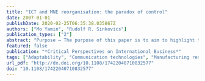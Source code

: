 ```yaml
---
title: "ICT and MNE reorganisation: the paradox of control"
date: 2007-01-01
publishDate: 2020-02-25T06:35:38.035867Z
authors: ["Mo Yamin", "Rudolf R. Sinkovics"]
publication_types: ["2"]
abstract: "Purpose – The purpose of this paper is to aim to highlight the ICT-enabled enhancement of control capability in MNEs. The literature on MNE structures acknowledges the role of ICT as a support system, but the specific changes facilitated by ICT have remained significantly underdeveloped. The paper seeks to address this issue conceptually and link contemporary ICT advancement with changes in MNE strategy or structure. The paper further posits that certain applications of ICT may paradoxically reduce a key advantage of multinationality. Design/methodology/approach – The paper is of conceptual nature and critically examines and develops literature to generate insight on the implications of ICT applications for MNE development. Specifically the focus is on enterprise resource planning systems (ERPs) and the impact of enhanced visibility of remote operations to headquarter management. Findings – The finding is that ICT application entails a possible trade-off. It may facilitate an enhancement of control capability for MNE headquarters, however, potentially entails the risk of lessened adaptive capability of subsidiaries, thus potentially constraining the long-term viability of MNE operations: Practical implications – Whilst ICT applications may improve coordination and control for the MNE, a level of subsidiary autonomy and initiative taking is still beneficial for MNE strategic and organisational development. ICT applications should not go so far as to suppress it. To this end, managers may be advised to purposefully \"blur” subsidiary visibility, by, e.g. allowing the use of different ERP systems. Originality/value – The main contribution is the integration of literature on ICT advancements, specifically the application of enterprise resource planning systems (ERP), into the IB literature."
featured: false
publication: "*Critical Perspectives on International Business*"
tags: ["Adaptability", "Communication technologies", "Manufacturing resource planning", "Multinational companies", "Organizational structures"]
url_pdf: "http://dx.doi.org/10.1108/17422040710832577"
doi: "10.1108/17422040710832577"
---
```


